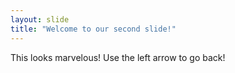 ```yaml
---
layout: slide
title: "Welcome to our second slide!"
---
```

This looks marvelous!
Use the left arrow to go back!
